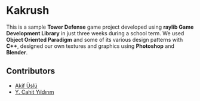 # Kakrush
This is a sample **Tower Defense** game project developed using **raylib Game Development Library** in just three weeks during a school term. We used **Object Oriented Paradigm** and some of its various design patterns with **C++**, designed our own textures and graphics using **Photoshop** and **Blender**.

## Contributors
* [Akif Üslü](https://github.com/akifuslu/)
* [Y. Cahit Yıldırım](https://github.com/cahity/)